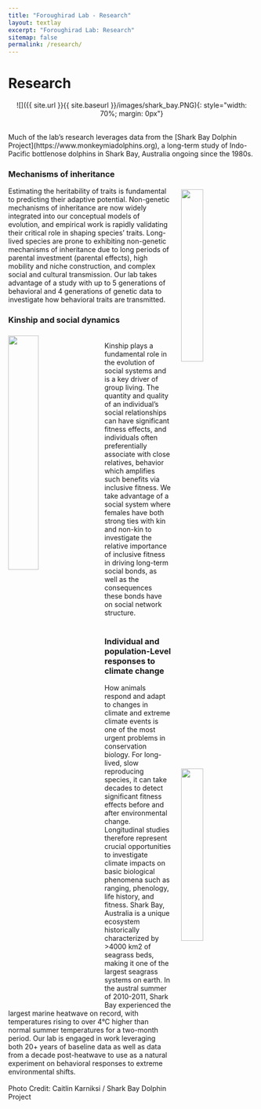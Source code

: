 ```yaml
---
title: "Foroughirad Lab - Research"
layout: textlay
excerpt: "Foroughirad Lab: Research"
sitemap: false
permalink: /research/
---
```


# Research
<p align="center">
![]({{ site.url }}{{ site.baseurl }}/images/shark_bay.PNG){: style="width: 70%; margin: 0px"}
  </p>
<br>
Much of the lab’s research leverages data from the [Shark Bay Dolphin Project](https://www.monkeymiadolphins.org), a long-term study of Indo-Pacific bottlenose dolphins in Shark Bay, Australia ongoing since the 1980s.


### Mechanisms of inheritance
<img src = "{{ site.url}}{{ site.baseurl}}/images/Figure1.png" class="img-responsive" width = "30%" style="float: right; margin: 5px 0px; padding-left: 20px" />

Estimating the heritability of traits is fundamental to predicting their adaptive potential. Non-genetic mechanisms of inheritance are now widely integrated into our conceptual models of evolution, and empirical work is rapidly validating their critical role in shaping species’ traits. Long-lived species are prone to exhibiting non-genetic mechanisms of inheritance due to long periods of parental investment (parental effects), high mobility and niche construction, and complex social and cultural transmission. Our lab takes advantage of a study with up to 5 generations of behavioral and 4 generations of genetic data to investigate how behavioral traits are transmitted.


### Kinship and social dynamics
<img src = "{{ site.url}}{{ site.baseurl}}/images/Picture1.png" class="img-responsive" width = "35%" style="float: left; margin: 5px 0px; padding-right: 20px" />

<br>
Kinship plays a fundamental role in the evolution of social systems and is a key driver of group living. The quantity and quality of an individual’s social relationships can have significant fitness effects, and individuals often preferentially associate with close relatives, behavior which amplifies such benefits via inclusive fitness. We take advantage of a social system where females have both strong ties with kin and non-kin to investigate the relative importance of inclusive fitness in driving long-term social bonds, as well as the consequences these bonds have on social network structure.
<br><br>

### Individual and population-Level responses to climate change

<img src = "{{ site.url}}{{ site.baseurl}}/images/CBK_IMG_2410.jpg" class="img-responsive" width = "30%" style="float: right; margin: 5px 0px; padding-left: 20px" />

How animals respond and adapt to changes in climate and extreme climate events is one of the most urgent problems in conservation biology. For long-lived, slow reproducing species, it can take decades to detect significant fitness effects before and after environmental change. Longitudinal studies therefore represent crucial opportunities to investigate climate impacts on basic biological phenomena such as ranging, phenology, life history, and fitness. Shark Bay, Australia is a unique ecosystem historically characterized by >4000 km2 of seagrass beds, making it one of the largest seagrass systems on earth. In the austral summer of 2010-2011, Shark Bay experienced the largest marine heatwave on record, with temperatures rising to over 4°C higher than normal summer temperatures for a two-month period. Our lab is engaged in work leveraging both 20+ years of baseline data as well as data from a decade post-heatwave to use as a natural experiment on behavioral responses to extreme environmental shifts.
<br><br>
Photo Credit: Caitlin Karniksi / Shark Bay Dolphin Project
<br>
